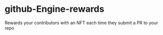 # github-Engine-rewards
Rewards your contributors with an NFT each time they submit a PR to your repo
